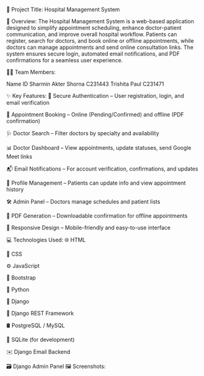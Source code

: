 🏥 Project Title:
Hospital Management System 

📄 Overview:
The Hospital Management System is a web-based application designed to simplify appointment scheduling, enhance doctor-patient communication, and improve overall hospital workflow. Patients can register, search for doctors, and book online or offline appointments, while doctors can manage appointments and send online consultation links. The system ensures secure login, automated email notifications, and PDF confirmations for a seamless user experience.

👩‍💻 Team Members:

Name
ID
Sharmin Akter Shorna
C231443
Trishita Paul
C231471


✨ Key Features:
🔐 Secure Authentication – User registration, login, and email verification


📅 Appointment Booking – Online (Pending/Confirmed) and offline (PDF confirmation)


🩺 Doctor Search – Filter doctors by specialty and availability


📊 Doctor Dashboard – View appointments, update statuses, send Google Meet links


📬 Email Notifications – For account verification, confirmations, and updates


📝 Profile Management – Patients can update info and view appointment history


🛠️ Admin Panel – Doctors manage schedules and patient lists


🧾 PDF Generation – Downloadable confirmation for offline appointments


📱 Responsive Design – Mobile-friendly and easy-to-use interface

💻 Technologies Used:
🌐 HTML


🎨 CSS


⚙️ JavaScript


🧩 Bootstrap 


🐍 Python


🔧 Django


🔌 Django REST Framework


🛢️ PostgreSQL / MySQL


🧪 SQLite (for development)


✉️ Django Email Backend


🗃️ Django Admin Panel
🖼️ Screenshots:

